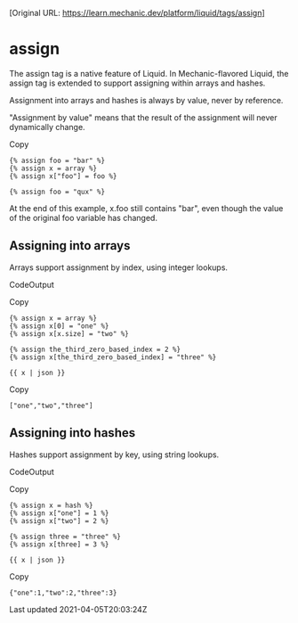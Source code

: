 [Original URL: https://learn.mechanic.dev/platform/liquid/tags/assign]

# assign

The assign tag is a native feature of Liquid. In Mechanic-flavored Liquid, the assign tag is extended to support assigning within arrays and hashes.

Assignment into arrays and hashes is always by value, never by reference.

"Assignment by value" means that the result of the assignment will never dynamically change.

Copy

    {% assign foo = "bar" %}
    {% assign x = array %}
    {% assign x["foo"] = foo %}
    
    {% assign foo = "qux" %}

At the end of this example, x.foo still contains "bar", even though the value of the original foo variable has changed.

## Assigning into arrays

Arrays support assignment by index, using integer lookups.

CodeOutput

Copy

    {% assign x = array %}
    {% assign x[0] = "one" %}
    {% assign x[x.size] = "two" %}
    
    {% assign the_third_zero_based_index = 2 %}
    {% assign x[the_third_zero_based_index] = "three" %}
    
    {{ x | json }}

Copy

    ["one","two","three"]

## Assigning into hashes

Hashes support assignment by key, using string lookups.

CodeOutput

Copy

    {% assign x = hash %}
    {% assign x["one"] = 1 %}
    {% assign x["two"] = 2 %}
    
    {% assign three = "three" %}
    {% assign x[three] = 3 %}
    
    {{ x | json }}

Copy

    {"one":1,"two":2,"three":3}

Last updated 2021-04-05T20:03:24Z